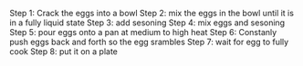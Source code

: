 Step 1:
Crack the eggs into a bowl
Step 2:
mix the eggs in the bowl until it is in a fully liquid state
Step 3:
add sesoning
Step 4:
mix eggs and sesoning
Step 5:
pour eggs onto a pan at medium to high heat
Step 6:
Constanly push eggs back and forth so the egg srambles
Step 7:
wait for egg to fully cook
Step 8:
put it on a plate